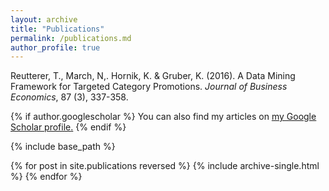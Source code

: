 ```yaml
---
layout: archive
title: "Publications"
permalink: /publications.md
author_profile: true
---
```


Reutterer, T., March, N,. Hornik, K. & Gruber, K. (2016). A Data Mining Framework for Targeted Category Promotions. <em>Journal of Business Economics</em>, 87 (3), 337-358.

{% if author.googlescholar %}
  You can also find my articles on <u><a href="{{author.googlescholar}}">my Google Scholar profile</a>.</u>
{% endif %}

{% include base_path %}

{% for post in site.publications reversed %}
  {% include archive-single.html %}
{% endfor %}
